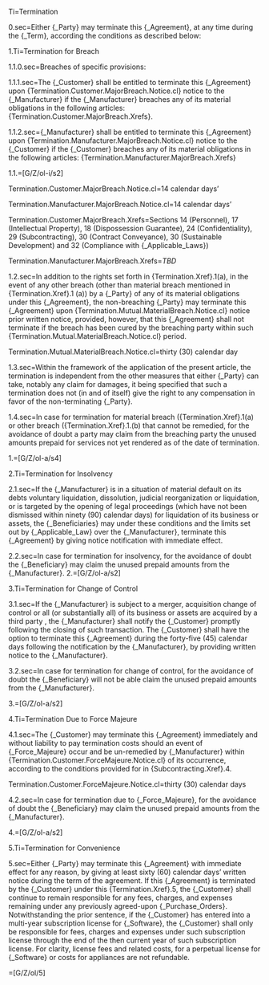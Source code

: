 Ti=Termination  

0.sec=Either {_Party} may terminate this {_Agreement},  at any time during the {_Term},  according the conditions as described below: 

1.Ti=Termination for Breach

1.1.0.sec=Breaches of specific provisions:

1.1.1.sec=The  {_Customer} shall be entitled to terminate this {_Agreement} upon {Termination.Customer.MajorBreach.Notice.cl} notice to the {_Manufacturer} if the {_Manufacturer} breaches any of its material obligations in the following articles: {Termination.Customer.MajorBreach.Xrefs}.

1.1.2.sec={_Manufacturer} shall be entitled to terminate this {_Agreement} upon {Termination.Manufacturer.MajorBreach.Notice.cl} notice  to the {_Customer} if the {_Customer} breaches any of its material obligations in the following articles: {Termination.Manufacturer.MajorBreach.Xrefs}

1.1.=[G/Z/ol-i/s2]

Termination.Customer.MajorBreach.Notice.cl=14 calendar days’

Termination.Manufacturer.MajorBreach.Notice.cl=14 calendar days’

Termination.Customer.MajorBreach.Xrefs=Sections 14 (Personnel), 17 (Intellectual Property), 18 (Dispossession Guarantee), 24 (Confidentiality), 29 (Subcontracting),  30 (Contract Conveyance), 30 (Sustainable Development) and 32 (Compliance with {_Applicable_Laws})

Termination.Manufacturer.MajorBreach.Xrefs=<i>TBD</i>

1.2.sec=In addition to the rights set forth in {Termination.Xref}.1(a), in the event of any other breach (other than material breach mentioned in {Termination.Xref}.1 (a)) by a {_Party} of any of its material obligations under this {_Agreement}, the non-breaching {_Party} may terminate this {_Agreement} upon {Termination.Mutual.MaterialBreach.Notice.cl} notice prior written notice, provided, however, that this {_Agreement} shall not terminate if the breach has been cured by the breaching party within such {Termination.Mutual.MaterialBreach.Notice.cl} period.

Termination.Mutual.MaterialBreach.Notice.cl=thirty (30) calendar day

1.3.sec=Within the framework of the application of the present article, the termination is independent from the other measures that either {_Party} can take, notably any claim for damages, it being specified that such a termination does not (in and of itself) give the right to any compensation in favor of the non-terminating {_Party}.

1.4.sec=In case for termination for material breach ({Termination.Xref}.1(a) or other breach ({Termination.Xref}.1.(b)  that cannot be remedied, for the avoidance of doubt a party may claim from the breaching party the unused amounts prepaid for services not yet rendered as of the date of termination.

1.=[G/Z/ol-a/s4]

2.Ti=Termination for Insolvency

2.1.sec=If the {_Manufacturer} is in a situation of material default on its debts voluntary liquidation, dissolution, judicial reorganization or liquidation, or is targeted by the opening of legal proceedings (which have not been dismissed within ninety (90) calendar days) for liquidation of its business or assets, the {_Beneficiaries} may under these conditions and the limits set out by {_Applicable_Law} over the {_Manufacturer}, terminate this {_Agreement} by giving notice notification with immediate effect.

2.2.sec=In case for termination for insolvency, for the avoidance of doubt the {_Beneficiary} may claim the unused prepaid amounts from the {_Manufacturer}.
2.=[G/Z/ol-a/s2]

3.Ti=Termination for Change of Control

3.1.sec=If the {_Manufacturer} is subject to a merger, acquisition change of control or all (or substantially all) of its business or assets are acquired by a third party , the {_Manufacturer} shall notify the {_Customer} promptly following the closing of such transaction. The {_Customer} shall have the option to terminate this {_Agreement} during the forty-five (45) calendar days following the notification by the {_Manufacturer}, by providing written notice to the {_Manufacturer}.

3.2.sec=In case for termination for change of control, for the avoidance of doubt the {_Beneficiary} will not be able claim the unused prepaid amounts from the {_Manufacturer}.

3.=[G/Z/ol-a/s2]

4.Ti=Termination Due to Force Majeure

4.1.sec=The {_Customer} may terminate this {_Agreement} immediately and without liability to pay termination costs should an event of {_Force_Majeure} occur and be un-remedied by {_Manufacturer} within {Termination.Customer.ForceMajeure.Notice.cl} of its occurrence, according to the conditions provided for in {Subcontracting.Xref}.4.

Termination.Customer.ForceMajeure.Notice.cl=thirty (30) calendar days

4.2.sec=In case for termination due to {_Force_Majeure}, for the avoidance of doubt the {_Beneficiary} may claim the unused prepaid amounts from the {_Manufacturer}.

4.=[G/Z/ol-a/s2]

5.Ti=Termination for Convenience

5.sec=Either {_Party} may terminate this {_Agreement} with immediate effect for any reason, by giving at least sixty (60) calendar days’ written notice during the term of the agreement. If this {_Agreement} is terminated by the {_Customer} under this {Termination.Xref}.5, the {_Customer} shall continue to remain responsible for any fees, charges, and expenses remaining under any previously agreed-upon {_Purchase_Orders}. Notwithstanding the prior sentence, if the {_Customer} has entered into a multi-year subscription license for {_Software}, the {_Customer} shall only be responsible for fees, charges and expenses under such subscription license through the end of the then current year of such subscription license.  For clarity, license fees and related costs, for a perpetual license for {_Software} or costs for appliances are not refundable. 

=[G/Z/ol/5]